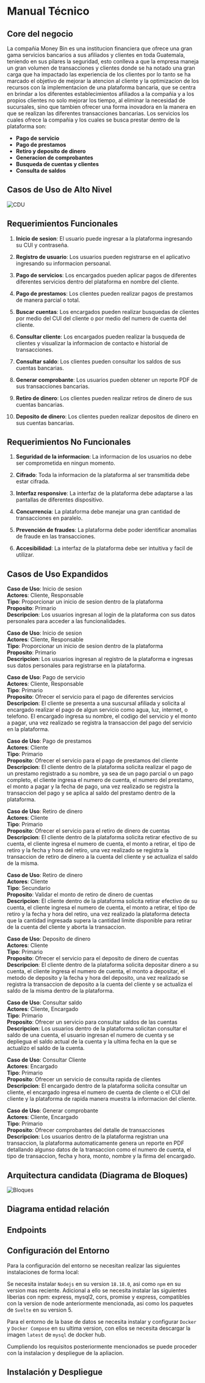 # Manual Técnico

## Core del negocio

La compañia Money Bin es una institucion financiera que ofrece una gran gama servicios bancarios a sus afiliados y clientes en toda Guatemala, teniendo en sus pilares la seguridad,
esto conlleva a que la empresa maneja un gran volumen de transacciones y clientes donde se ha notado una gran carga que ha impactado las experiencia de los clientes
por lo tanto se ha marcado el objetivo de mejorar la atencion al cliente y la optimizacion de los recursos con la implementacion de una plataforma bancaria, 
que se centra en brindar a los diferentes establecimientos afiliados a la compañia y a los propios clientes no solo mejorar los tiempo, al eliminar la necesidad de sucursales, sino que
tambien ofrecer una forma inovadora en la manera en que se realizan las diferentes transacciones bancarias. Los servicios los cuales ofrece la compañia y los cuales se busca prestar dentro de la plataforma son:
- **Pago de servicio**
- **Pago de prestamos**
- **Retiro y deposito de dinero**
- **Generacion de comprobantes**
- **Busqueda de cuentas y clientes**
- **Consulta de saldos**

## Casos de Uso de Alto Nivel

![CDU](./img/DiagramaCDU.jpg)

## Requerimientos Funcionales

1. **Inicio de sesion**: El usuario puede ingresar a la plataforma ingresando su CUI y contraseña.

2. **Registro de usuario**: Los usuarios pueden registrarse en el aplicativo ingresando su informacion persoanal.

3. **Pago de servicios**: Los encargados pueden aplicar pagos de diferentes diferentes servicios dentro del plataforma en nombre del cliente.

4. **Pago de prestamos**: Los clientes pueden realizar pagos de prestamos de manera parcial o total.

5. **Buscar cuentas**: Los encargados pueden realizar busquedas de clientes por medio del CUI del cliente o por medio del numero de cuenta del cliente.

6. **Consultar cliente**: Los encargados pueden realizar la busqueda de clientes y visualizar la informacion de contacto e historial de transacciones.

7. **Consultar saldo**: Los clientes pueden consultar los saldos de sus cuentas bancarias.

8. **Generar comprobante**: Los usuarios pueden obtener un reporte PDF de sus transacciones bancarias.

9. **Retiro de dinero**: Los clientes pueden realizar retiros de dinero de sus cuentas bancarias.

10. **Deposito de dinero**: Los clientes pueden realizar depositos de dinero en sus cuentas bancarias.

## Requerimientos No Funcionales

1. **Seguridad de la informacion**: La informacion de los usuarios no debe ser comprometida en ningun momento.

2. **Cifrado**: Toda la informacion de la plataforma al ser transmitida debe estar cifrada.

3. **Interfaz responsive**: La interfaz de la plataforma debe adaptarse a las pantallas de diferentes dispositivo.

4. **Concurrencia**: La plataforma debe manejar una gran cantidad de transacciones en paralelo.

5. **Prevención de fraudes**: La plataforma debe poder identificar anomalias de fraude en las transacciones.

6. **Accesibilidad**: La interfaz de la plataforma debe ser intuitiva y facil de utilizar.

## Casos de Uso Expandidos

**Caso de Uso**: Inicio de sesion\
**Actores**: Cliente, Responsable\
**Tipo**: Proporcionar un inicio de sesion dentro de la plataforma\
**Proposito**: Primario\
**Descripcion**: Los usuarios ingresan al login de la plataforma con sus datos personales para acceder a las funcionalidades.

**Caso de Uso**: Inicio de sesion\
**Actores**: Cliente, Responsable\
**Tipo**: Proporcionar un inicio de sesion dentro de la plataforma\
**Proposito**: Primario\
**Descripcion**: Los usuarios ingresan al registro de la plataforma e ingresas sus datos personales para registrarse en la plataforma.

**Caso de Uso**: Pago de servicio\
**Actores**: Cliente, Responsable\
**Tipo**: Primario\
**Proposito**: Ofrecer el servicio para el pago de diferentes servicios\
**Descripcion**: El cliente se presenta a una suscursal afiliada y solicita al encargado realizar el pago
de algun servicio como agua, luz, internet, o telefono. El encargado ingresa su nombre,
el codigo del servicio y el monto a pagar, una vez realizado se registra la transaccion del pago del servicio en la plataforma.

**Caso de Uso**: Pago de prestamos\
**Actores**: Cliente\
**Tipo**: Primario\
**Proposito**: Ofrecer el servicio para el pago de prestamos del cliente\
**Descripcion**: El cliente dentro de la plataforma solicita realizar el pago de
un prestamo registrado a su nombre, ya sea de un pago parcial o un pago completo, 
el cliente ingresa el numero de cuenta, el numero del prestamo, el monto a pagar y la fecha de pago, 
una vez realizado se registra la transaccion del pago y se aplica al saldo del prestamo dentro de la plataforma.

**Caso de Uso**: Retiro de dinero\
**Actores**: Cliente\
**Tipo**: Primario\
**Proposito**: Ofrecer el servicio para el retiro de dinero de cuentas\
**Descripcion**: El cliente dentro de la plataforma solicita retirar efectivo de su cuenta, 
el cliente ingresa el numero de cuenta, el monto a retirar, el tipo de retiro
y la fecha y hora del retiro, una vez realizado se registra la transaccion de retiro de dinero a la cuenta del cliente
y se actualiza el saldo de la misma.

**Caso de Uso**: Retiro de dinero\
**Actores**: Cliente\
**Tipo**: Secundario\
**Proposito**: Validar el monto de retiro de dinero de cuentas\
**Descripcion**: El cliente dentro de la plataforma solicita retirar efectivo de su cuenta, 
el cliente ingresa el numero de cuenta, el monto a retirar, el tipo de retiro
y la fecha y hora del retiro, una vez realizado la plataforma detecta que la cantidad ingresada supera
la cantidad limite disponible para retirar de la cuenta del cliente y aborta la transaccion.

**Caso de Uso**: Deposito de dinero\
**Actores**: Cliente\
**Tipo**: Primario\
**Proposito**: Ofrecer el servicio para el deposito de dinero de cuentas\
**Descripcion**: El cliente dentro de la plataforma solicita depositar dinero a su cuenta, 
el cliente ingresa el numero de cuenta, el monto a depositar, el metodo de deposito
y la fecha y hora del deposito, una vez realizado se registra la transaccion de deposito a la cuenta del cliente
y se actualiza el saldo de la misma dentro de la plataforma.

**Caso de Uso**: Consultar saldo\
**Actores**: Cliente, Encargado\
**Tipo**: Primario\
**Proposito**: Ofrecer un servicio para consultar saldos de las cuentas\
**Descripcion**: Los usuarios dentro de la plataforma solicitan consultar el saldo de una cuenta, el usuario ingresan el numero de cuenta y se depliegua el saldo actual de la cuenta y la ultima fecha en la que se
actualizo el saldo de la cuenta.

**Caso de Uso**: Consultar Cliente\
**Actores**: Encargado\
**Tipo**: Primario\
**Proposito**: Ofrecer un servicio de consulta rapida de clientes\
**Descripcion**: El encargado dentro de la plataforma solicita consultar un cliente, el encargado ingresa
el numero de cuenta de cliente o el CUI del cliente y la plataforma de rapida manera muestra la informacion del cliente.

**Caso de Uso**: Generar comprobante\
**Actores**: Cliente, Encargado\
**Tipo**: Primario\
**Proposito**: Ofrecer comprobantes del detalle de transacciones\
**Descripcion**: Los usuarios dentro de la plataforma registran una transaccion, la plataforma automaticamente
genera un reporte en PDF detallando algunso datos de la transaccion como
el numero de cuenta, el tipo de transaccion, fecha y hora, monto, nombre y la firma del encargado.

## Arquitectura candidata (Diagrama de Bloques)

![Bloques](./img/DiagramaBloques.jpg)

## Diagrama entidad relación

## Endpoints

## Configuración del Entorno

Para la configuración del entorno se necesitan realizar las siguientes instalaciones de forma local:

Se necesita instalar `Nodejs` en su version `18.18.0`, asi como `npm` en su version mas reciente. Adicional a ello se necesita instalar las siguientes liberias con npm: express, mysql2, cors, promise y express, compatibles con la version de node anteriormente mencionada, asi como los paquetes de `Svelte` en su version 5.

Para el entorno de la base de datos se necesita instalar y configurar `Docker` y `Docker Compose` en su ultima version, con ellos se necesita descargar la imagen `latest` de `mysql` de docker hub.

Cumpliendo los requisitos posteriormente mencionados se puede proceder con la instalacion y despliegue de la apliacion.

## Instalación y Despliegue
